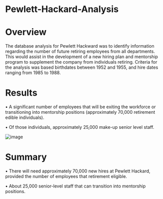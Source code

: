 # Pewlett-Hackard-Analysis

# Overview
The database analysis for Pewlett Hackward was to identify information regarding the number of future retiring employees from all departments. This would assist in the development of a new hiring plan and mentorship program to supplement the company from individuals retiring. 
Criteria for the analysis was based birthdates between 1952 and 1955, and hire dates ranging from 1985 to 1988. 

# Results 
•	A significant number of employees that will be exiting the workforce or transitioning into mentorship positions (approximately 70,000 retirement edible  individuals).

•	Of those individuals, approximately 25,000 make-up senior level staff.

![image](https://user-images.githubusercontent.com/99698846/163445891-23e9e384-9a82-47bd-8bcf-12cfe8eac9cf.png)

# Summary
•	There will need approximately 70,000 new hires at Pewlett Hackard, provided the number of employees that retirement eligible.

•	About 25,000 senior-level staff that can transition into mentorship positions.  
